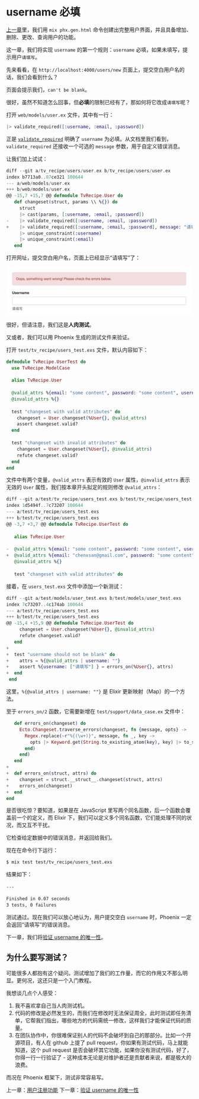 # username 必填

[上一章](/04-user-register/00-prepare.md)里，我们用 `mix phx.gen.html` 命令创建出完整用户界面，并且具备增加、删除、更改、查询用户的功能。

这一章，我们将实现 `username` 的第一个规则：`username` 必填，如果未填写，提示用户`请填写`。

先来看看，在 `http://localhost:4000/users/new` 页面上，提交空白用户名的话，我们会看到什么？

页面会提示我们，`can't be blank`。

很好，虽然不知道怎么回事，但**必填**的限制已经有了，那如何将它改成`请填写`呢？

打开 `web/models/user.ex` 文件，其中有一行：

```elixir
|> validate_required([:username, :email, :password])
```
正是 [`validate_required`](https://hexdocs.pm/ecto/Ecto.Changeset.html#validate_required/3) 明确了 `username` 为必填。从文档里我们看到，`validate_required` 还接收一个可选的 `message` 参数，用于自定义错误消息。

让我们加上试试：

```elixir
diff --git a/tv_recipe/users/user.ex b/tv_recipe/users/user.ex
index b7713a0..87ce321 100644
--- a/web/models/user.ex
+++ b/web/models/user.ex
@@ -15,7 +15,7 @@ defmodule TvRecipe.User do
   def changeset(struct, params \\ %{}) do
     struct
     |> cast(params, [:username, :email, :password])
-    |> validate_required([:username, :email, :password])
+    |> validate_required([:username, :email, :password], message: "请填写")
     |> unique_constraint(:username)
     |> unique_constraint(:email)
   end
```

打开网址，提交空白用户名，页面上已经显示“请填写”了：

![show error when user submit blank username](/img/04-users-blank-username.png)

很好，但请注意，我们这是**人肉测试**。

又或者，我们可以用 Phoenix 生成的测试文件来验证。

打开 `test/tv_recipe/users_test.exs` 文件，默认内容如下：

```elixir
defmodule TvRecipe.UserTest do
  use TvRecipe.ModelCase

  alias TvRecipe.User

  @valid_attrs %{email: "some content", password: "some content", username: "some content"}
  @invalid_attrs %{}

  test "changeset with valid attributes" do
    changeset = User.changeset(%User{}, @valid_attrs)
    assert changeset.valid?
  end

  test "changeset with invalid attributes" do
    changeset = User.changeset(%User{}, @invalid_attrs)
    refute changeset.valid?
  end
end
```
文件中有两个变量，`@valid_attrs` 表示有效的 `User` 属性，`@invalid_attrs` 表示无效的 `User` 属性，我们按本章开头拟定的规则修改 `@valid_attrs`：

```elixir
diff --git a/test/tv_recipe/users_test.exs b/test/tv_recipe/users_test.exs
index 1d5494f..7c73207 100644
--- a/test/tv_recipe/users_test.exs
+++ b/test/tv_recipe/users_test.exs
@@ -3,7 +3,7 @@ defmodule TvRecipe.UserTest do

   alias TvRecipe.User

-  @valid_attrs %{email: "some content", password: "some content", username: "some content"}
+  @valid_attrs %{email: "chenxsan@gmail.com", password: "some content", username: "chenxsan"}
   @invalid_attrs %{}

   test "changeset with valid attributes" do
```

接着，在 `users_test.exs` 文件中添加一个新测试：

```elixir
diff --git a/test/models/user_test.exs b/test/models/user_test.exs
index 7c73207..4c174ab 100644
--- a/test/tv_recipe/users_test.exs
+++ b/test/tv_recipe/users_test.exs
@@ -15,4 +15,9 @@ defmodule TvRecipe.UserTest do
     changeset = User.changeset(%User{}, @invalid_attrs)
     refute changeset.valid?
   end
+
+  test "username should not be blank" do
+    attrs = %{@valid_attrs | username: ""}
+    assert %{username: ["请填写"] } = errors_on(%User{}, attrs)
+  end
 end
```

这里，`%{@valid_attrs | username: ""}` 是 Elixir 更新映射（Map）的一个方法。

至于 `errors_on/2` 函数，它需要新增在 `test/support/data_case.ex` 文件中：

```elixir
   def errors_on(changeset) do
     Ecto.Changeset.traverse_errors(changeset, fn {message, opts} ->
       Regex.replace(~r"%{(\w+)}", message, fn _, key ->
         opts |> Keyword.get(String.to_existing_atom(key), key) |> to_string()
       end)
     end)
   end
+
+  def errors_on(struct, attrs) do
+    changeset = struct.__struct__.changeset(struct, attrs)
+    errors_on(changeset)
+  end
end
```

是否很吃惊？要知道，如果是在 JavaScript 里写两个同名函数，后一个函数会覆盖前一个的定义，而 Elixir 下，我们可以定义多个同名函数，它们能处理不同的状况，而又互不干扰。

它检查给定数据中的错误消息，并返回给我们。

现在在命令行下运行：

```bash
$ mix test test/tv_recipe/users_test.exs
```
结果如下：

```bash
...

Finished in 0.07 seconds
3 tests, 0 failures
```
测试通过。现在我们可以放心地认为，用户提交空白 `username` 时，Phoenix 一定会返回“请填写”的错误消息。

下一章，我们将[验证 username 的唯一性](/04-user-register/02-username-unique.md)。

## 为什么要写测试？

可能很多人都抱有这个疑问。测试增加了我们的工作量，而它的作用又不那么明显。更何况，这还只是一个入门教程。

我想谈几点个人感受：

1. 我不喜欢拿自己当人肉测试机。
2. 代码的修改是必然发生的，而我们在修改时无法保证周全，此时测试即任务清单，它帮我们指出，哪些地方的代码需统一修改，这样我们才能保证代码的质量。
3. 在团队协作中，你很难保证别人的代码不会破坏到自己的那部分。比如一个开源项目，有人在 github 上提了 pull request，你如果有测试代码，马上就能知道，这个 pull request 是否会破坏其它功能，如果你没有测试代码，好了，你得一行一行验证了 - 这种成本无论是对维护者还是贡献者来说，都是极大的浪费。

而况在 Phoenix 框架下，测试非常容易写。


上一章：[用户注册功能](/04-user-register/00-prepare.md)
下一章：[验证 username 的唯一性](/04-user-register/02-username-unique.md)

